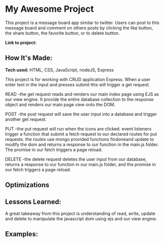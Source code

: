 # My Awesome Project
This project is a message board app similar to twitter. Users can post to this message board and comment on others posts by clicking the like button, the share button, the favorite button, or to delete button. 

**Link to project:**



## How It's Made:

**Tech used:** HTML, CSS, JavaScript, nodeJS, Express

This project is for working with CRUD application Express. When a user enter text in the input and presses submit this will trigger a get request. 

READ
-the get request reads and renders our main index page using EJS as our view engine. It provide the entire database collection to the response object and renders our main page view onto the DOM.

POST
-the post request will save the user input into a database and trigger another get request.

PUT
-the put request will run when the icons are clicked. event listeners trigger a function that submit a fetch request to our declared routes for put requests. the routes use mongo provided functions findoneand update to modify the dom and returns a response to our function in the main.js folder. The promise in our fetch triggers a page reload.   

DELETE
-the delete request deletes the user input from  our database, returns a response to our function in our main.js folder, and the promise in our fetch triggers a page reload.  

## Optimizations



## Lessons Learned:

A great takeaway from this project is understanding of read, write, update and delete to manipulate the javascript dom using ejs and our view engine.

## Examples:




